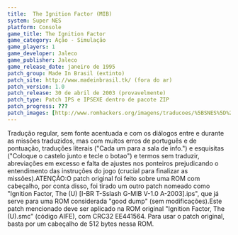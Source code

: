 ```yaml
---
title:  The Ignition Factor (MIB)
system: Super NES
platform: Console
game_title: The Ignition Factor
game_category: Ação - Simulação
game_players: 1
game_developer: Jaleco
game_publisher: Jaleco
game_release_date: janeiro de 1995
patch_group: Made In Brasil (extinto)
patch_site: http://www.madeinbrasil.tk/ (fora do ar)
patch_version: 1.0
patch_release: 30 de abril de 2003 (provavelmente)
patch_type: Patch IPS e IPSEXE dentro de pacote ZIP
patch_progress: ???
patch_images: [http://www.romhackers.org/imagens/traducoes/%5BSNES%5D%20The%20Ignition%20Factor%20-%20MIB%20-%201.png,http://www.romhackers.org/imagens/traducoes/%5BSNES%5D%20The%20Ignition%20Factor%20-%20MIB%20-%202.png,http://www.romhackers.org/imagens/traducoes/%5BSNES%5D%20The%20Ignition%20Factor%20-%20MIB%20-%203.png]
---
```

Tradução regular, sem fonte acentuada e com os diálogos entre e durante as missões traduzidos, mas com muitos erros de português e de pontuação, traduções literais ("Cada um para a sala de info.") e esquisitas ("Coloque o castelo junto e tecle o botao") e termos sem traduzir, abreviações em excesso e falta de ajustes nos ponteiros prejudicando o entendimento das instruções do jogo (crucial para finalizar as missões).ATENÇÃO:O patch original foi feito sobre uma ROM com cabeçalho, por conta disso, foi tirado um outro patch nomeado como "Ignition Factor, The (U) [I-BR T-Sslash G-MIB V-1.0 A-2003].ips", que já serve para uma ROM considerada "good dump" (sem modificações).Este patch mencionado deve ser aplicado na ROM original "Ignition Factor, The (U).smc" (código AIFE), com CRC32 EE441564. Para usar o patch original, basta por um cabeçalho de 512 bytes nessa ROM.